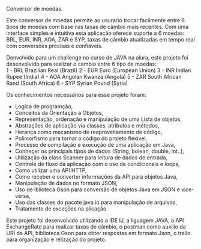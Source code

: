 Conversor de moedas.

Este conversor de moedas permite ao usurario trocar facilmente entre 6 tipos de moedas com base nas taxas de câmbio mais recentes.
Com uma interface simples e intuitiva esta aplicação oferece suporte a 6 moedas: BRL, EUR, INR, AOA, ZAR e SYP, taxas de câmbio atualizadas em tempo real com conversões 
precisas e confiáveis.

Denvolvido para um challenge no curso de JAVA na alura, este projeto foi desenvolvido para realizar o cambio entre 6 tipo de moedas:  
						  1 - BRL Brazilian Real (Brazil)
                          2 - EUR Euro (European Union)
                          3 - INR Indian Rupee (India)
                          4 - AOA Angolan Kwanza (Angola)
                          5 - ZAR South African Rand (South Africa)
                          6 - SYP Syrian Pound (Syria)

		
Os conhecimentos necessários para esse projeto foram:
- Logica de programção,
- Conceitos da Orientação a Objetos,
- Representação, ordenação e manipulação de uma Lista de objetos, 
- Abstrações de aplicação via classes, atributos e métodos,
- Herança como mecanismo de reaproveitamento de código,
- Polimorfismo para tornar o código do projeto flexível,
- Processo de compilação e execução de uma aplicação  em Java,
- Conheçer os principais tipos de dados (String, bolean, double, int..),
- Utilização da class Scanner para leitura de dados de entrada,
- Controle de fluxo da aplicação com o uso de condicionais e loops,
- Como utilizar uma API HTTP,
- Como receber e converter informações da API para objetos Java,
- Manipulação de dados no formato JSON,
- Uso de iblioteca Gson para conversão de objetos Java em JSON e vice-versa,
- Uso das classes do pacote java.io para manipulação de arquivos,
- Tratamento de exceções na plicação.


Este projeto foi desenvolvido utilizando a IDE IJ, a liguagem JAVA, a API ExchangeRate para realizar taxas de câmbio,
o postman como auxilio da URI da API, biblioteca Gson para obter respostas em formato Json, o trello para organização e relização do projeto.

